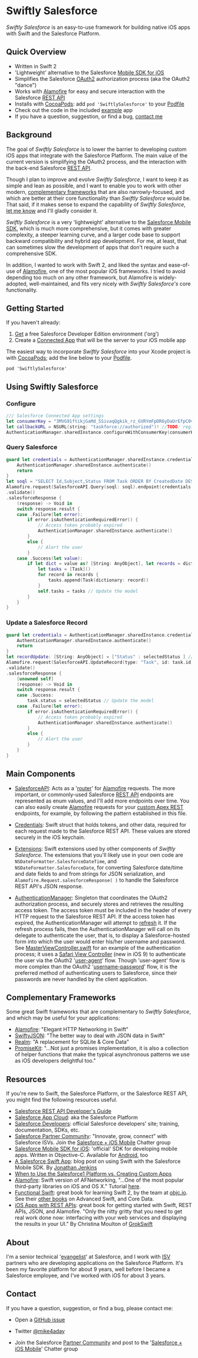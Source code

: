 # Swiftly Salesforce
_Swiftly Salesforce_ is an easy-to-use framework for building native iOS apps with Swift and the Salesforce Platform.

## Quick Overview
- Written in Swift 2
- 'Lightweight' alternative to the Salesforce [Mobile SDK for iOS]
- Simplifies the Salesforce [OAuth2] authorization process (aka the OAuth2 "dance")
- Works with [Alamofire] for easy and secure interaction with the Salesforce [REST API]
- Installs with [CocoaPods]: add `pod 'SwiftlySalesforce'` to your [Podfile]
- Check out the code in the included [example] app
- If you have a question, suggestion, or find a bug, [contact me](#contact)

## Background

The goal of _Swiftly Salesforce_ is to lower the barrier to developing custom iOS apps that integrate with the Salesforce Platform. The main value of the current version is simplifying the OAuth2 process, and the interaction with the back-end Salesforce [REST API].

Though I plan to improve and evolve _Swiftly Salesforce_, I want to keep it as simple and lean as possible, and I want to enable you to work with other modern, [complementary frameworks](#complementary-frameworks) that are also narrowly-focused, and which are better at their core functionality than _Swiftly Salesforce_ would be. That said, if it makes sense to expand the capability of _Swiftly Salesforce_, [let me know](#contact) and I'll gladly consider it.

_Swiftly Salesforce_ is a very 'lightweight' alternative to the [Salesforce Mobile SDK][Mobile SDK for iOS], which is much more comprehensive, but it comes with greater complexity, a steeper learning curve, and a larger code base to support backward compatibility and hybrid app development. For me, at least, that can sometimes slow the development of apps that don't require such a comprehensive SDK. 

In addition, I wanted to work with Swift 2, and liked the syntax and ease-of-use of [Alamofire], one of the most popular iOS frameworks. I tried to avoid depending too much on any other framework, but Alamofire is widely-adopted, well-maintained, and fits very nicely with _Swiftly Salesforce's_ core functionality.

## Getting Started
If you haven't already:

1. [Get](https://developer.salesforce.com/signup) a free Salesforce Developer Edition environment ('org')
2. Create a [Connected App] that will be the server to your iOS mobile app

The easiest way to incorporate _Swiftly Salesforce_ into your Xcode project is with [CocoaPods]; add the  line below to your [Podfile]. 
```
pod 'SwiftlySalesforce' 
```

## Using Swiftly Salesforce

### Configure
```swift
/// Salesforce Connected App settings
let consumerKey = "3MVG91ftikjGaMd_SSivaqQgkik_rz_GVRYmFpDR6yDaUrEfpC0vKqisPMY1klyH78G9Ockl2p7IJuqRk07nQ"
let callbackURL = NSURL(string: "taskforce://authorized")! //TODO: register this URL scheme...
AuthenticationManager.sharedInstance.configureWithConsumerKey(consumerKey, callbackURL: callbackURL)
```

### Query Salesforce
```swift
guard let credentials = AuthenticationManager.sharedInstance.credentials else {
	AuthenticationManager.sharedInstance.authenticate()
	return
} 
let soql = "SELECT Id,Subject,Status FROM Task ORDER BY CreatedDate DESC LIMIT 100"
Alamofire.request(SalesforceAPI.Query(soql: soql).endpoint(credentials: credentials))
.validate()
.salesforceResponse {
	(response) -> Void in
	switch response.result {
	case .Failure(let error):
		if error.isAuthenticationRequiredError() {
			// Access token probably expired
			AuthenticationManager.sharedInstance.authenticate()
		}
		else {
			// Alert the user
		}
	case .Success(let value):
		if let dict = value as? [String: AnyObject], let records = dict["records"] as? [[String: AnyObject]] {
			let tasks = [Task]()
			for record in records {
				tasks.append(Task(dictionary: record))
			}
			self.tasks = tasks // Update the model
		}
	}
}
```

### Update a Salesforce Record
```swift
guard let credentials = AuthenticationManager.sharedInstance.credentials else {
	AuthenticationManager.sharedInstance.authenticate()
	return
}
let recordUpdate: [String: AnyObject] = ["Status" : selectedStatus ] // Update the status field
Alamofire.request(SalesforceAPI.UpdateRecord(type: "Task", id: task.id, fields: recordUpdate).endpoint(credentials: credentials))
.validate()
.salesforceResponse {
	[unowned self]
	(response) -> Void in
	switch response.result {
	case .Success:
		task.status = selectedStatus // Update the model
	case .Failure(let error):
		if error.isAuthenticationRequiredError() {
			// Access token probably expired
			AuthenticationManager.sharedInstance.authenticate()
		}
		else {
			// Alert the user
		}
	}
}
```

## Main Components
* [SalesforceAPI]: Acts as a '[router](https://littlebitesofcocoa.com/93-creating-a-router-for-alamofire)' for [Alamofire] requests. The more important, or commonly-used Salesforce [REST API] endpoints are represented as enum values, and I'll add more endpoints over time. You can also easily create [Alamofire] requests for your [custom Apex REST][Apex REST] endpoints, for example, by following the pattern established in this file.

* [Credentials]: Swift struct that holds tokens, and other data, required for each request made to the Salesforce REST API. These values are stored securely in the iOS keychain.

* [Extensions]: Swift extensions used by other components of _Swiftly Salesforce_. The extensions that you'll likely use in your own code are `NSDateFormatter.SalesforceDateTime`, and `NSDateFormatter.SalesforceDate`, for converting Salesforce date/time and date fields to and from strings for JSON serialization, and `Alamofire.Request.salesforceResponse( )` to handle the Salesforce REST API's JSON response.

* [AuthenticationManager]: Singleton that coordinates the OAuth2 authorization process, and securely stores and retrieves the resulting access token. The access token must be included in the header of every HTTP request to the Salesforce REST API. If the access token has expired, the AuthenticationManager will attempt to [refresh][OAuth2 refresh token flow] it. If the refresh process fails, then the AuthenticationManager will call on its delegate to authenticate the user, that is, to display a Salesforce-hosted form into which the user would enter his/her username and password. See [MasterViewController.swift] for an example of the authentication process; it uses a [Safari View Controller](https://developer.apple.com/videos/play/wwdc2015-504/) (new in iOS 9) to authenticate the user via the OAuth2 '[user-agent][OAuth2 user-agent flow]' flow. Though 'user-agent' flow is more complex than the OAuth2 '[username-password][OAuth2 username-password flow]' flow, it is the preferred method of authenticating users to Salesforce, since their passwords are never handled by the client application.

## Complementary Frameworks
Some great Swift frameworks that are complementary to _Swiftly Salesforce_, and which may be useful for your applications:
* [Alamofire]: "Elegant HTTP Networking in Swift"
* [SwiftyJSON](https://github.com/SwiftyJSON/SwiftyJSON): "The better way to deal with JSON data in Swift"
* [Realm](http://realm.io): "A replacement for SQLite & Core Data"
* [PromiseKit](http://promisekit.org): "...Not just a promises implementation, it is also a collection of helper functions that make the typical asynchronous patterns we use as iOS developers delightful too."

## Resources
If you're new to Swift, the Salesforce Platform, or the Salesforce REST API, you might find the following resources useful.
* [Salesforce REST API Developer's Guide][REST API]
* [Salesforce App Cloud](http://www.salesforce.com/platform): aka the Salesforce Platform
* [Salesforce Developers](https://developer.salesforce.com): official Salesforce developers' site; training, documentation, SDKs, etc.
* [Salesforce Partner Community](https://partners.salesforce.com): "Innovate, grow, connect" with Salesforce ISVs. Join the [Salesforce + iOS Mobile][sfdc-ios Chatter] Chatter group
* [Salesforce Mobile SDK for iOS][Mobile SDK for iOS]: 'official' SDK for developing mobile apps. Written in Objective-C. Available for [Android](https://github.com/forcedotcom/SalesforceMobileSDK-Android), too
* [A Salesforce Swift App](http://www.mobileandemerging.technology/a-salesforce-mobile-app-with-swift/): blog post on using Swift with the Salesforce Mobile SDK. By [Jonathan Jenkins](http://www.mobileandemerging.technology/author/jonathan-jenkins/)
* [When to Use the Salesforce1 Platform vs. Creating Custom Apps](https://help.salesforce.com/HTViewSolution?id=000192840&language=en_US)
* [Alamofire]: Swift version of AFNetworking, "...One of the most popular third-party libraries on iOS and OS X." Tutorial [here](http://www.raywenderlich.com/85080/beginning-alamofire-tutorial).
* [Functional Swift](https://www.objc.io/books/functional-swift/): great book for learning Swift 2, by the team at [objc.io](http://objc.io). See their [other books](https://www.objc.io/books/) on Advanced Swift, and Core Data.
* [iOS Apps with REST APIs](https://grokswift.com/bookshort/?utm_expid=86885646-0.pSwvTyVzSoG5VWML8NMtRw.1&utm_referrer=https%3A%2F%2Fgrokswift.com%2F): great book for getting started with Swift, REST APIs, JSON, and Alamofire. "Only the nitty gritty that you need to get real work done now: interfacing with your web services and displaying the results in your UI." By Christina Moulton of [GrokSwift](https://twitter.com/GrokSwift) 

## About
I'm a senior technical '[evangelist](https://en.wikipedia.org/wiki/Technology_evangelist)' at Salesforce, and I work with [ISV](https://en.wikipedia.org/wiki/Independent_software_vendor) partners who are developing applications on the Salesforce Platform. It's been my favorite platform for about 9 years, well before I became a Salesforce employee, and I've worked with iOS for about 3 years. 

## Contact
If you have a question, suggestion, or find a bug, please contact me:
* Open a [GitHub issue](https://github.com/mike4aday/SwiftlySalesforce/issues)
* Twitter [@mike4aday]
* Join the Salesforce [Partner Community] and post to the '[Salesforce + iOS Mobile][sfdc-ios Chatter]' Chatter group

   [Alamofire]: <https://github.com/alamofire/alamofire>
   [OAuth2]: <https://developer.salesforce.com/page/Digging_Deeper_into_OAuth_2.0_on_Force.com>
   [REST API]: <https://developer.salesforce.com/docs/atlas.en-us.api_rest.meta/api_rest/>
   [Swift 2]: <https://developer.apple.com/swift/>
   [Podfile]: <https://guides.cocoapods.org/syntax/podfile.html>
   [CocoaPods]: <https://cocoapods.org/>
   [sfdc-ios Chatter]: <http://sfdc.co/sfdc-ios>
   [@mike4aday]: <https://twitter.com/mike4aday>
   [Connected App]: <https://help.salesforce.com/apex/HTViewHelpDoc?id=connected_app_overview.htm>
   [Partner Community]: <https://p.force.com>
   [Apex REST]: <https://developer.salesforce.com/page/Creating_REST_APIs_using_Apex_REST>
   [OAuth2 user-agent flow]: <https://help.salesforce.com/apex/HTViewHelpDoc?id=remoteaccess_oauth_user_agent_flow.htm&language=en>
   [OAuth2 username-password flow]: <https://help.salesforce.com/apex/HTViewHelpDoc?id=remoteaccess_oauth_username_password_flow.htm&language=en>
   [OAuth2 refresh token flow]: <https://help.salesforce.com/apex/HTViewHelpDoc?id=remoteaccess_oauth_refresh_token_flow.htm&language=en_US>
   [Example]: <https://github.com/mike4aday/SwiftlySalesforce/tree/master/Example/SwiftlySalesforce>
   [Mobile SDK for iOS]: <https://github.com/forcedotcom/SalesforceMobileSDK-iOS>
   
   [SalesforceAPI]: <https://github.com/mike4aday/SwiftlySalesforce/blob/master/Pod/Classes/SalesforceAPI.swift>
   [Credentials]: <https://github.com/mike4aday/SwiftlySalesforce/blob/master/Pod/Classes/Credentials.swift>
   [Extensions]: <https://github.com/mike4aday/SwiftlySalesforce/blob/master/Pod/Classes/Extensions.swift>
   [AuthenticationManager]: <https://github.com/mike4aday/SwiftlySalesforce/blob/master/Pod/Classes/AuthenticationManager.swift>
   [MasterViewController.swift]: <https://github.com/mike4aday/SwiftlySalesforce/blob/master/Example/SwiftlySalesforce/MasterViewController.swift>
